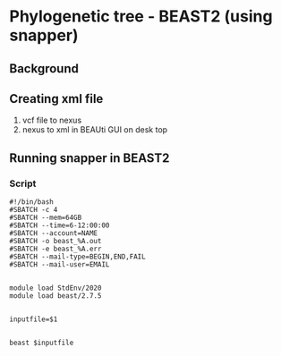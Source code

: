 # Phylogenetic tree - BEAST2 (using snapper)

## Background

## Creating xml file
1. vcf file to nexus
2. nexus to xml in BEAUti GUI on desk top



## Running snapper in BEAST2

### Script
```
#!/bin/bash
#SBATCH -c 4
#SBATCH --mem=64GB
#SBATCH --time=6-12:00:00
#SBATCH --account=NAME
#SBATCH -o beast_%A.out
#SBATCH -e beast_%A.err
#SBATCH --mail-type=BEGIN,END,FAIL
#SBATCH --mail-user=EMAIL


module load StdEnv/2020
module load beast/2.7.5


inputfile=$1


beast $inputfile

```
